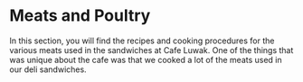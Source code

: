 # Meats and Poultry

In this section, you will find the recipes and cooking procedures for the various meats used in the sandwiches at Cafe Luwak. One of the things that was unique about the cafe was that we cooked a lot of the meats used in our deli sandwiches. 




